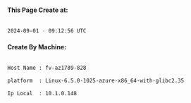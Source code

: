
   
#### This Page Create at:

```bash

2024-09-01 - 09:12:56 UTC

```

#### Create By Machine:

```bash

Host Name : fv-az1789-828

platform  : Linux-6.5.0-1025-azure-x86_64-with-glibc2.35

Ip Local  : 10.1.0.148

```


